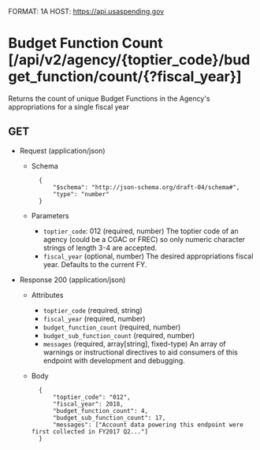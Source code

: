 FORMAT: 1A
HOST: https://api.usaspending.gov

# Budget Function Count [/api/v2/agency/{toptier_code}/budget_function/count/{?fiscal_year}]

Returns the count of unique Budget Functions in the Agency's appropriations for a single fiscal year

## GET

+ Request (application/json)
    + Schema

            {
                "$schema": "http://json-schema.org/draft-04/schema#",
                "type": "number"
            }
    + Parameters
        + `toptier_code`: 012 (required, number)
            The toptier code of an agency (could be a CGAC or FREC) so only numeric character strings of length 3-4 are accepted.
        + `fiscal_year` (optional, number)
            The desired appropriations fiscal year. Defaults to the current FY.

+ Response 200 (application/json)
    + Attributes
        + `toptier_code` (required, string)
        + `fiscal_year` (required, number)
        + `budget_function_count` (required, number)
        + `budget_sub_function_count` (required, number)
        + `messages` (required, array[string], fixed-type)
            An array of warnings or instructional directives to aid consumers of this endpoint with development and debugging.

    + Body

            {
                "toptier_code": "012",
                "fiscal_year": 2018,
                "budget_function_count": 4,
                "budget_sub_function_count": 17,
                "messages": ["Account data powering this endpoint were first collected in FY2017 Q2..."]
            }
